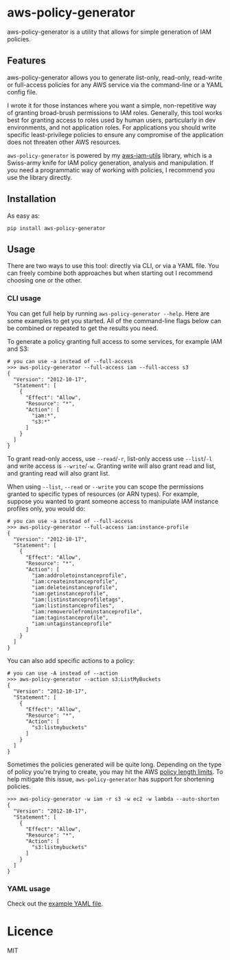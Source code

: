 # aws-policy-generator

aws-policy-generator is a utility that allows for simple generation of IAM policies.

## Features

aws-policy-generator allows you to generate list-only, read-only, read-write or full-access policies for any AWS service via the command-line or a YAML config file.

I wrote it for those instances where you want a simple, non-repetitive way of granting broad-brush permissions to IAM roles. Generally, this tool works best for granting access to roles used by human users, particularly in dev environments, and not application roles. For applications you should write specific least-privilege policies to ensure any compromise of the application does not threaten other AWS resources.

`aws-policy-generator` is powered by my [aws-iam-utils](https://github.com/jtyers/aws-iam-utils) library, which is a Swiss-army knife for IAM policy generation, analysis and manipulation. If you need a programmatic way of working with policies, I recommend you use the library directly.

## Installation

As easy as:

```
pip install aws-policy-generator
```

## Usage

There are two ways to use this tool: directly via CLI, or via a YAML file. You can freely combine both approaches but when starting out I recommend choosing one or the other.

### CLI usage

You can get full help by running `aws-policy-generator --help`. Here are some examples to get you started. All of the command-line flags below can be combined or repeated to get the results you need.

To generate a policy granting full access to some services, for example IAM and S3:
```shell
# you can use -a instead of --full-access
>>> aws-policy-generator --full-access iam --full-access s3
{
  "Version": "2012-10-17",
  "Statement": [
    {
      "Effect": "Allow",
      "Resource": "*",
      "Action": [
        "iam:*",
        "s3:*"
      ]
    }
  ]
}
```

To grant read-only access, use `--read`/`-r`, list-only access use `--list`/`-l` and write access is `--write`/`-w`. Granting write will also grant read and list, and granting read will also grant list.

When using `--list`, `--read` or `--write` you can scope the permissions granted to specific types of resources (or ARN types). For example, suppose you wanted to grant someone access to manipulate IAM instance profiles only, you would do:

```shell
# you can use -a instead of --full-access
>>> aws-policy-generator --full-access iam:instance-profile
{
  "Version": "2012-10-17",
  "Statement": [
    {
      "Effect": "Allow",
      "Resource": "*",
      "Action": [
        "iam:addroletoinstanceprofile",
        "iam:createinstanceprofile",
        "iam:deleteinstanceprofile",
        "iam:getinstanceprofile",
        "iam:listinstanceprofiletags",
        "iam:listinstanceprofiles",
        "iam:removerolefrominstanceprofile",
        "iam:taginstanceprofile",
        "iam:untaginstanceprofile"
      ]
    }
  ]
}
```

You can also add specific actions to a policy:

```shell
# you can use -A instead of --action
>>> aws-policy-generator --action s3:ListMyBuckets
{
  "Version": "2012-10-17",
  "Statement": [
    {
      "Effect": "Allow",
      "Resource": "*",
      "Action": [
        "s3:listmybuckets"
      ]
    }
  ]
}
```

Sometimes the policies generated will be quite long. Depending on the type of policy you're trying to create, you may hit the AWS [policy length limits](https://docs.aws.amazon.com/IAM/latest/UserGuide/reference_iam-quotas.html). To help mitigate this issue, `aws-policy-generator` has support for shortening policies.

```shell
>>> aws-policy-generator -w iam -r s3 -w ec2 -w lambda --auto-shorten
{
  "Version": "2012-10-17",
  "Statement": [
    {
      "Effect": "Allow",
      "Resource": "*",
      "Action": [
        "s3:listmybuckets"
      ]
    }
  ]
}
```

### YAML usage

Check out the [example YAML file](https://github.com/jtyers/aws-policy-generator/blob/main/examples/multiple-services.yaml).

# Licence

MIT
